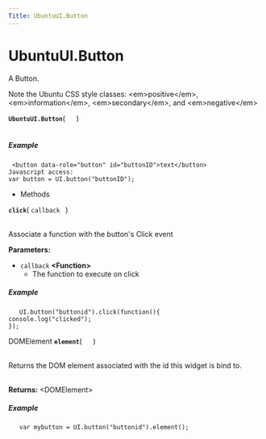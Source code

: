 ```yaml
---
Title: UbuntuUI.Button
---
```


# UbuntuUI.Button

<p>A Button.</p>
<p>Note the Ubuntu CSS style classes: &lt;em&gt;positive&lt;/em&gt;, &lt;em&gt;information&lt;/em&gt;, &lt;em&gt;secondary&lt;/em&gt;, and &lt;em&gt;negative&lt;/em&gt;</p>
<strong class="name"><code>UbuntuUI.Button</code></strong>( <code>  </code> ) 
<br>
</span><br>
<h5>Example</h5>
<pre class="code prettyprint"><code> &lt;button data-role=&quot;button&quot; id=&quot;buttonID&quot;&gt;text&lt;/button&gt;
Javascript access:
var button = UI.button(&quot;buttonID&quot;);</code></pre>
<ul>
<li>Methods</li>
</ul>
<div>
<strong class="name"><code>click</code></strong>( <code>callback </code> ) 
<br>
</span><br>
<p>Associate a function with the button's Click event</p>
<strong>Parameters:</strong>
<ul class="params">
<li>
<code>callback</code> <strong>&lt;Function&gt;</strong>
<ul>
<li>The function to execute on click</li>
</ul>
</li>
</ul>
<h5>Example</h5>
<pre class="code prettyprint"><code>   UI.button(&quot;buttonid&quot;).click(function(){
console.log(&quot;clicked&quot;);
});</code></pre>
DOMElement <strong class="name"><code>element</code></strong>( <code>  </code> ) 
<br>
</span><br>
<p>Returns the DOM element associated with the id this widget is bind to.</p>
<br><strong>Returns:</strong> &lt;DOMElement&gt; 
<h5>Example</h5>
<pre class="code prettyprint"><code>   var mybutton = UI.button(&quot;buttonid&quot;).element();</code></pre>
